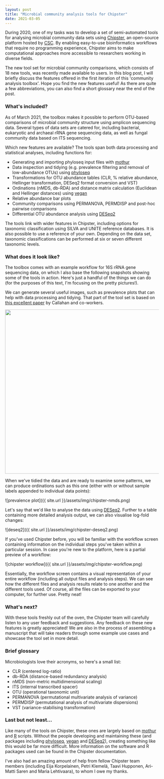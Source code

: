 ```yaml
---
layout: post
title: "Microbial community analysis tools for Chipster"
date: 2021-03-05
---
```


During 2020, one of my tasks was to develop a set of semi-automated tools for analysing microbial community data sets using [Chipster](https://chipster.csc.fi/), an open-source platform hosted by [CSC](https://www.csc.fi/en/). By enabling easy-to-use bioinformatics workflows that require no programming experience, Chipster aims to make computational approaches more accessible to researchers working in diverse fields.

The new tool set for microbial community comparisons, which consists of 18 new tools, was recently made available to users. In this blog post, I will briefly discuss the features offered in the first iteration of this 'community analysis toolbox'. Hope you find the new features useful! As there are quite a few abbreviations, you can also find a short glossary near the end of the post.

### What's included?

As of March 2021, the toolbox makes it possible to perform OTU-based comparisons of microbial community structure using amplicon sequencing data. Several types of data sets are catered for, including bacterial, eukaryotic and archaeal rRNA gene sequencing data, as well as fungal community data based on ITS sequencing.

Which new features are available? The tools span both data processing and statistical analyses, including functions for:

- Generating and importing phyloseq input files with [mothur](https://mothur.org/)
- Data inspection and tidying (e.g. prevalence filtering and removal of low-abundance OTUs) using [phyloseq](https://joey711.github.io/phyloseq/)
- Transformations for OTU abundance tables (CLR, % relative abundance, Hellinger transformation, DESeq2 format conversion and VST)
- Ordinations (nMDS, db-RDA) and distance matrix calculation (Euclidean and Hellinger distances) using [vegan](https://cran.r-project.org/web/packages/vegan/)
- Relative abundance bar plots
- Community comparisons using PERMANOVA, PERMDISP and post-hoc pairwise comparisons
- Differential OTU abundance analysis using [DESeq2](https://bioconductor.org/packages/release/bioc/html/DESeq2.html)

The tools link with wider features in Chipster, including options for taxonomic classification using SILVA and UNITE reference databases. It is also possible to use a reference of your own. Depending on the data set, taxonomic classifications can be performed at six or seven different taxonomic levels.

### What does it look like?

The toolbox comes with an example workflow for 16S rRNA gene sequencing data, on which I also base the following snapshots showing some of the tools in action. Here's just a handful of the things we can do (for the purposes of this text, I'm focusing on the pretty pictures!).

We can generate several useful images, such as prevalence plots that can help with data processing and tidying. That part of the tool set is based on [this excellent paper](https://f1000research.com/articles/5-1492/v2) by Callahan and co-workers. 

<p align="center">
<img width="700" height="538" src="{{ site.url }}/assets/img/chipster-prev.png">
</p>

When we've tidied the data and are ready to examine some patterns, we can produce ordinations such as this one (either with or without sample labels appended to individual data points):

![prevalence plot]({{ site.url }}/assets/img/chipster-nmds.png)

Let's say that we'd like to analyse the data using [DESeq2](https://bioconductor.org/packages/release/bioc/html/DESeq2.html). Further to a table containing more detailed analysis output, we can also visualise log-fold changes:

![deseq2]({{ site.url }}/assets/img/chipster-deseq2.png)

If you've used Chipster before, you will be familiar with the workflow screen containing information on the individual steps you've taken within a particular session. In case you're new to the platform, here is a partial preview of a workflow: 

![chipster workflow]({{ site.url }}/assets/img/chipster-workflow.png)

Essentially, the workflow screen contains a visual representation of your entire workflow (including all output files and analysis steps). We can see how the different files and analysis results relate to one another and the different tools used. Of course, all the files can be exported to your computer, for further use. Pretty neat!

### What's next?

With these tools freshly out of the oven, the Chipster team will carefully listen to any user feedback and suggestions. Any feedback on these new features is greatly appreciated! We are also in the process of assembling a manuscript that will take readers through some example use cases and showcase the tool set in more detail.

### Brief glossary

Microbiologists love their acronyms, so here's a small list:

- CLR (centered log-ratio)
- db-RDA (distance-based redundancy analysis)
- nMDS (non-metric multidimensional scaling)
- ITS (internal transcribed spacer)
- OTU (operational taxonomic unit)
- PERMANOVA (permutational multivariate analysis of variance)
- PERMDISP (permutational analysis of multivariate dispersions)
- VST (variance-stabilising transformation)

### Last but not least...

Like many of the tools on Chipster, these ones are largely based on [mothur](https://mothur.org/) and [R](https://www.r-project.org/) scripts. Without the people developing and maintaining these (and packages including [phyloseq](https://joey711.github.io/phyloseq/), [vegan](https://cran.r-project.org/web/packages/vegan/) and [DESeq2](https://bioconductor.org/packages/release/bioc/html/DESeq2.html)), creating something like this would be far more difficult. More information on the software and R packages used can be found in the Chipster documentation.

I've also had an amazing amount of help from fellow Chipster team members (including Eija Korpelainen, Petri Klemelä, Taavi Hupponen, Ari-Matti Saren and Maria Lehtivaara), to whom I owe my thanks.

